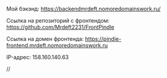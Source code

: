 Мой бэкэнд: https://backendmrdeft.nomoredomainswork.ru/

Ссылка на репозиторий с фронтендом: https://github.com/Mrdeft2231/FrontPindle

Ссылка на домен фронтенда: https://pindie-frontend.mrdeft.nomoredomainswork.ru

IP-адрес: 158.160.140.63

//